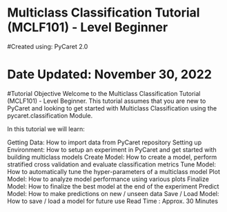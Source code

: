 # Multiclass Classification Tutorial (MCLF101) - Level Beginner
#Created using: PyCaret 2.0
# Date Updated: November 30, 2022


#Tutorial Objective
Welcome to the Multiclass Classification Tutorial (MCLF101) - Level Beginner. This tutorial assumes that you are new to PyCaret and looking to get started with Multiclass Classification using the pycaret.classification Module.

In this tutorial we will learn:

Getting Data: How to import data from PyCaret repository
Setting up Environment: How to setup an experiment in PyCaret and get started with building multiclass models
Create Model: How to create a model, perform stratified cross validation and evaluate classification metrics
Tune Model: How to automatically tune the hyper-parameters of a multiclass model
Plot Model: How to analyze model performance using various plots
Finalize Model: How to finalize the best model at the end of the experiment
Predict Model: How to make predictions on new / unseen data
Save / Load Model: How to save / load a model for future use
Read Time : Approx. 30 Minutes

